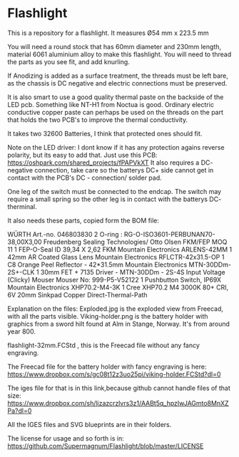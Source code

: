 # Flashlight
This is a repository for a flashlight.
It measures Ø54 mm x 223.5 mm

You will need a round stock that has 60mm diameter and 230mm length, 
material 6061 aluminium alloy to make this flashlight.
You will need to thread the parts as you see fit, and add knurling.

If Anodizing is added as a surface treatment, the threads must be left bare, as the chassis is DC negative and electric connections must be preserved.

It is also smart to use a good quality  thermal paste on the backside of the LED pcb. Something like NT-H1 from Noctua is good.
Ordinary electric conductive copper paste can perhaps be used on the threads on the part that holds the two PCB's to improve the thermal conductivity.

It takes two 32600 Batteries, I think that protected ones should fit.

Note on the LED driver: I dont know if it has any protection agains reverse polarity, but its easy to add that.
Just use this PCB:
https://oshpark.com/shared_projects/fPAPVkXT
It also requires a DC- negative connection, take care so the batterys DC+ side cannot get in contact with the PCB's DC - connection/ solder pad.

One leg of the switch must be connected to the endcap. The switch may require a small spring so the other leg is in contact with the batterys DC- therminal.

It also needs these parts, copied form the BOM file:

WÜRTH 	Art.-no. 046803830 	2 	O-ring : RG-O-ISO3601-PERBUNAN70-38,00X3,00
Freudenberg Sealing Technologies/ Otto Olsen 	FKM/FEP MOQ 11 	1 	FEP-O-Seal ID 39,34 X 2,62 FKM
Mountain Electronics 	ARLENS-42MM 	1 	42mm AR Coated Glass Lens
Mountain Electronics 	RFLCTR-42x31.5-OP 	1 	C8 Orange Peel Reflector - 42*31.5mm
Mountain Electronics 	MTN-30DDm-2S+-CLK 	1 	30mm FET + 7135 Driver - MTN-30DDm - 2S-4S Input Voltage (Clicky)
Mouser 	Mouser No: 999-P5-V52122 	1 	Pushbutton Switch, IP69X
Mountain Electronics 	XHP70.2-M4-3K 	1 	Cree XHP70.2 M4 3000K 80+ CRI, 6V 20mm Sinkpad Copper Direct-Thermal-Path

Explanation on the files:
Exploded.jpg is the exploded view from Freecad, with all the parts visible.
Viking-holder.png is the battery holder with graphics from a sword hilt found at Alm in Stange, Norway. It's from around year 800.

flashlight-32mm.FCStd , this is the Freecad file without any fancy engraving.

The Freecad file for the battery holder with fancy engraving is here:
https://www.dropbox.com/s/gc08t12z3uo25pi/viking-holder.FCStd?dl=0


The iges file for that is in this link,because github cannot handle files of that size:
https://www.dropbox.com/sh/lizazcrzlvrs3z1/AABt5q_hpzIwJAGmto8MnXZPa?dl=0


All the IGES files and SVG blueprints are in their folders.

The license for usage and so forth is in:
https://github.com/Supermagnum/Flashlight/blob/master/LICENSE


